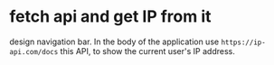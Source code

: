 # fetch api and get IP from it
design navigation bar.
In the body of the application use `https://ip-api.com/docs` this API, to show the current user's IP address.
